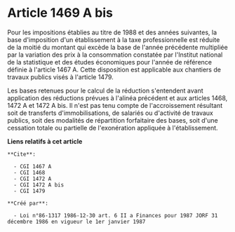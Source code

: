 # Article 1469 A bis

Pour les impositions établies au titre de 1988 et des années suivantes, la base d'imposition d'un établissement à la taxe
professionnelle est réduite de la moitié du montant qui excède la base de l'année précédente multipliée par la variation des
prix à la consommation constatée par l'Institut national de la statistique et des études économiques pour l'année de
référence définie à l'article 1467 A. Cette disposition est applicable aux chantiers de travaux publics visés à l'article
1479.

Les bases retenues pour le calcul de la réduction s'entendent avant application des réductions prévues à l'alinéa précédent
et aux articles 1468, 1472 A et 1472 A bis. Il n'est pas tenu compte de l'accroissement résultant soit de transferts
d'immobilisations, de salariés ou d'activité de travaux publics, soit des modalités de répartition forfaitaire des bases,
soit d'une cessation totale ou partielle de l'exonération appliquée à l'établissement.

**Liens relatifs à cet article**

	**Cite**:

	  - CGI 1467 A
	  - CGI 1468
	  - CGI 1472 A
	  - CGI 1472 A bis
	  - CGI 1479

	**Créé par**:

	  - Loi n°86-1317 1986-12-30 art. 6 II a Finances pour 1987 JORF 31 décembre 1986 en vigueur le 1er janvier 1987
